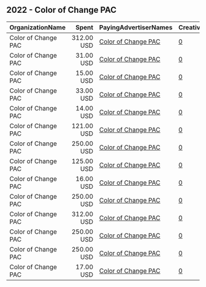 ## 2022 - Color of Change PAC 
|OrganizationName|Spent|PayingAdvertiserNames|CreativeUrls|Impressions|Genders|AgeBrackets|CountryCodes|BillingAddresses|CandidateBallotInformation|
|:---|---:|:---|:---|---:|:---|:---|:---|:---|:---|
|Color of Change PAC|312.00 USD|[Color of Change PAC](2022/Color_of_Change_PAC.md)|[0](https://www.snap.com/political-ads/asset/22323e33d1005dd8be5d24da213ec64aff9d9af4f79795fd86e257e93a1cd326?mediaType=jpeg)|62,775||18+|united states|"1714 Franklin St,Oakland,94612,US"|Damon Chetson|
|Color of Change PAC|31.00 USD|[Color of Change PAC](2022/Color_of_Change_PAC.md)|[0](https://www.snap.com/political-ads/asset/d28765f57bc191752ec28483e6f4171c144d82f0591483d90f5cc7b5902009d9?mediaType=png)|9,484||18+|united states|"1714 Franklin St,Oakland,94612,US"|Damon Chetson|
|Color of Change PAC|15.00 USD|[Color of Change PAC](2022/Color_of_Change_PAC.md)|[0](https://www.snap.com/political-ads/asset/d28765f57bc191752ec28483e6f4171c144d82f0591483d90f5cc7b5902009d9?mediaType=png)|6,697||18+|united states|"1714 Franklin St,Oakland,94612,US"|Damon Chetson|
|Color of Change PAC|33.00 USD|[Color of Change PAC](2022/Color_of_Change_PAC.md)|[0](https://www.snap.com/political-ads/asset/c0203d30c62c2bc02606b509c656f2781c287adc4af248ecebb47bf54cfce138?mediaType=png)|14,422||18+|united states|"1714 Franklin St,Oakland,94612,US"|Damon Chetson|
|Color of Change PAC|14.00 USD|[Color of Change PAC](2022/Color_of_Change_PAC.md)|[0](https://www.snap.com/political-ads/asset/d28765f57bc191752ec28483e6f4171c144d82f0591483d90f5cc7b5902009d9?mediaType=png)|4,320||18+|united states|"1714 Franklin St,Oakland,94612,US"|Damon Chetson|
|Color of Change PAC|121.00 USD|[Color of Change PAC](2022/Color_of_Change_PAC.md)|[0](https://www.snap.com/political-ads/asset/d28765f57bc191752ec28483e6f4171c144d82f0591483d90f5cc7b5902009d9?mediaType=png)|51,717||18+|united states|"1714 Franklin St,Oakland,94612,US"|Damon Chetson|
|Color of Change PAC|250.00 USD|[Color of Change PAC](2022/Color_of_Change_PAC.md)|[0](https://www.snap.com/political-ads/asset/3747519ea98caf424af1575a111905e2781c70c22b6f6405c5404ad02d1c499e?mediaType=png)|263,884|||united states|"1714 Franklin St,Oakland,94612,US"|Satana Deberry for Durham DA|
|Color of Change PAC|125.00 USD|[Color of Change PAC](2022/Color_of_Change_PAC.md)|[0](https://www.snap.com/political-ads/asset/c0203d30c62c2bc02606b509c656f2781c287adc4af248ecebb47bf54cfce138?mediaType=png)|35,311||18+|united states|"1714 Franklin St,Oakland,94612,US"|Damon Chetson|
|Color of Change PAC|16.00 USD|[Color of Change PAC](2022/Color_of_Change_PAC.md)|[0](https://www.snap.com/political-ads/asset/c0203d30c62c2bc02606b509c656f2781c287adc4af248ecebb47bf54cfce138?mediaType=png)|4,941||18+|united states|"1714 Franklin St,Oakland,94612,US"|Damon Chetson|
|Color of Change PAC|250.00 USD|[Color of Change PAC](2022/Color_of_Change_PAC.md)|[0](https://www.snap.com/political-ads/asset/d7591247e27d248766e811c83cf0733e79010783cc9fe612495c9345af395181?mediaType=png)|263,515|||united states|"1714 Franklin St,Oakland,94612,US"|Satana Deberry for Durham DA|
|Color of Change PAC|312.00 USD|[Color of Change PAC](2022/Color_of_Change_PAC.md)|[0](https://www.snap.com/political-ads/asset/22323e33d1005dd8be5d24da213ec64aff9d9af4f79795fd86e257e93a1cd326?mediaType=jpeg)|113,519||18+|united states|"1714 Franklin St,Oakland,94612,US"|Damon Chetson|
|Color of Change PAC|250.00 USD|[Color of Change PAC](2022/Color_of_Change_PAC.md)|[0](https://www.snap.com/political-ads/asset/6d0ef78951b8009bd505854e81c52173f94efe2d9b4c3af13e79d0116d18fd21?mediaType=png)|257,811|||united states|"1714 Franklin St,Oakland,94612,US"|Satana Deberry for Durham DA|
|Color of Change PAC|250.00 USD|[Color of Change PAC](2022/Color_of_Change_PAC.md)|[0](https://www.snap.com/political-ads/asset/e0993d557973fa437edcb238d67ffed75861f937b5e159bc8175e2725d5afacf?mediaType=png)|255,573|||united states|"1714 Franklin St,Oakland,94612,US"|Satana Deberry for Durham DA|
|Color of Change PAC|17.00 USD|[Color of Change PAC](2022/Color_of_Change_PAC.md)|[0](https://www.snap.com/political-ads/asset/c0203d30c62c2bc02606b509c656f2781c287adc4af248ecebb47bf54cfce138?mediaType=png)|7,731||18+|united states|"1714 Franklin St,Oakland,94612,US"|Damon Chetson|
